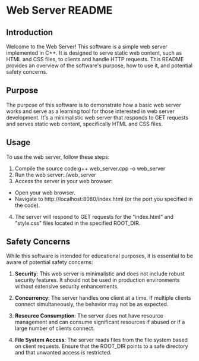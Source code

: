 # Web Server README

## Introduction

Welcome to the Web Server! This software is a simple web server implemented in C++. It is designed to serve static web content, such as HTML and CSS files, to clients and handle HTTP requests. This README provides an overview of the software's purpose, how to use it, and potential safety concerns.

## Purpose

The purpose of this software is to demonstrate how a basic web server works and serve as a learning tool for those interested in web server development. It's a minimalistic web server that responds to GET requests and serves static web content, specifically HTML and CSS files.

## Usage

To use the web server, follow these steps:

1. Compile the source code:g++ web_server.cpp -o web_server
2. Run the web server:./web_server
3. Access the server in your web browser:
- Open your web browser.
- Navigate to http://localhost:8080/index.html (or the port you specified in the code).

4. The server will respond to GET requests for the "index.html" and "style.css" files located in the specified ROOT_DIR.

## Safety Concerns

While this software is intended for educational purposes, it is essential to be aware of potential safety concerns:

1. **Security**: This web server is minimalistic and does not include robust security features. It should not be used in production environments without extensive security enhancements.

2. **Concurrency**: The server handles one client at a time. If multiple clients connect simultaneously, the behavior may not be as expected.

3. **Resource Consumption**: The server does not have resource management and can consume significant resources if abused or if a large number of clients connect.

4. **File System Access**: The server reads files from the file system based on client requests. Ensure that the ROOT_DIR points to a safe directory and that unwanted access is restricted.
